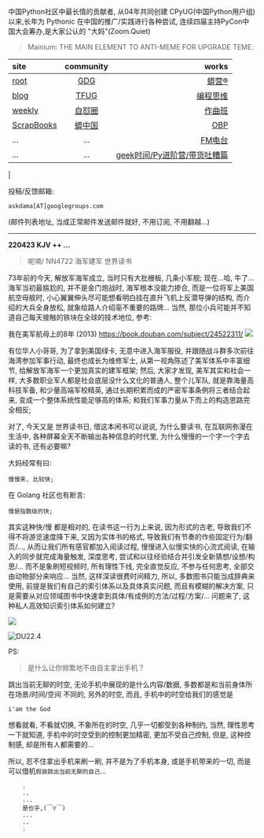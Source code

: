 中国Python社区中最长情的贡献者, 从04年共同创建 CPyUG(中国Python用户组)以来,长年为 Pythonic 在中国的推广/实践进行各种尝试, 连续四届主持PyCon中国大会筹办,是大家公认的 "大妈"(Zoom.Quiet)

> Mainium: THE MAIN ELEMENT TO ANTI-MEME FOR UPGRADE TEME.

| site | community | works |
| :-----| :----: | ----: |
| [root](http://zoomquiet.io/) | [GDG](https://blog.zhgdg.org/) | [蟒营®](https://doc.101.camp/) |
| [blog](https://blog.zoomquiet.io/pages/zoomquiet.html) | [TFUG](http://zh.tfug.world/) | [编程思维](https://py.101.camp/) |
| [weekly](http://weekly.pychina.org/) | [自怼圈](https://du.101.camp/) | [作曲班](https://mu.101.camp/) |
| [ScrapBooks](https://zoomquiet.io/collection.html) | [蟒中国](https://pychina.org/) | [OBP](https://zoomquiet.io/obp/index.html) |
| ... | ... | [FM电台](https://fm.101.camp/) |
| ... | ... | [geek时间/Py进阶营/带货吐糟篇](https://fm.101.camp/2020/geek2py-dama.html) 
 |


投稿/反馈邮箱:

    askdama[AT]googlegroups.com

(邮件列表地址, 
当成正常邮件发送邮件就好, 不用订阅, 不用翻越...)



---------------------------------------------------
**220423 KJV ++ ...**


> 呢喃/ NN4722  海军建军 世界读书




73年前的今天, 解放军海军成立, 当时只有大批栅板, 几条小军舰; 现在...哈, 牛了...海军当初最尴尬的, 并不是金门炮战时, 海军根本没能力掺合, 而是一位将军上美国航空母舰时, 小心翼翼伸头尽可能想看明白挂在直升飞机上反潜导弹的结构, 而介绍的大兵全身放松, 就象给路人介绍亳不重要的路牌...
当然, 那位小兵可能并不知道自己每天接触的铁块在全球的技术地位, 参考:

我在美军航母上的8年 (2013)
https://book.douban.com/subject/24522311/
![](https://ipic.zoomquiet.top/2022-04-22-zshot%202022-04-22%2009.20.32.jpg)

有位华人小哥哥, 为了拿到美国绿卡, 无意中进入海军服役, 并跟随战斗群多次前往海湾参加军事行动, 最终也成长为维修军士, 从第一视角陈述了美军体系中丰富细节, 给解放军海军一个更加真实的建军框架; 然后, 大家才发现, 美军其实和社会一样, 大多数职业军人都是社会底层没什么文化的普通人, 整个儿军队, 就是靠海量高科技军备, 和少量高端军校精英, 通过长期积累而成的严密军事条例将三者结合起来, 变成一个整体系统性能足够高的体系; 和我们军事力量从下而上的构造思路完全相反;

对了, 今天又是 世界读书日, 借这本闲书可以说说, 为什么要读书, 在互联网弥漫在生活中, 各种屏幕全天不断输出各种信息的时代里, 为什么慢慢的一个字一个字去读的书, 还有必要嘛?

大妈经常有曰:

    慢慢来, 比较快;

在 Golang 社区也有断言:

    慢是指数级的快; 

其实这种快/慢 都是相对的, 在读书这一行为上来说, 因为形式的古老, 导致我们不得不将游览速度降下来, 又因为实体书的格式, 导致我们有节奏的作些固定行为/翻页/..., 从而让我们所有感官都加入阅读过程, 慢慢进入似慢实快的心流式阅读, 在输入的同步就完成海量触发, 深度思考, 尝试和以往经验结合并引发全新猜想/设想/构思/...
而不是象刷短视频时, 所有理性下线, 完全直觉反应, 不参与任何思考, 全部交由动物部分来响应...
当然, 这样深读很费时间精力, 所以, 多数图书只能当成辞典来使用, 前提是我们有自己的索引体系以及具体真实问题, 而且有模糊的解决方案, 只是需要从对应领域图书中快速拿到具体/有成例的方法/过程/方案/...
问题来了, 这种私人高效知识索引体系如何建立?​



![](https://ipic.zoomquiet.top/2022-04-22-zq42-today-card-2204.022.jpeg)

![DU22.4](https://ipic.zoomquiet.top/2022-03-31-220331DU6y_zip.jpg!/fw/420)





PS:
> 是什么让你频繁地不由自主拿出手机？

跳出当前无聊的时空,
无论手机中展现的是什么内容/数据,
多数都是和当前身体所在场景/时间/空间 不同的,
另外的时空,
而且, 手机中的时空给我们的感觉是

    i'am the God

想看就看, 不看就切换,
不象所在的时空, 几乎一切都受到各种制约,
当然,
理性思考一下就知道,
手机中的时空受到的控制更加精密, 更加不受自己控制,
但是, 这种控制感,
却是所有人都需要的...

所以, 
忍不住拿出手机来刷一刷,
并不是为了手机本身, 或是手机带来的一切,
而是可以借机`假装跳出当前无聊的自己`...



```
    .
    ..
    ...
    是也乎,(￣▽￣)
    ...
    ..
    .
```


